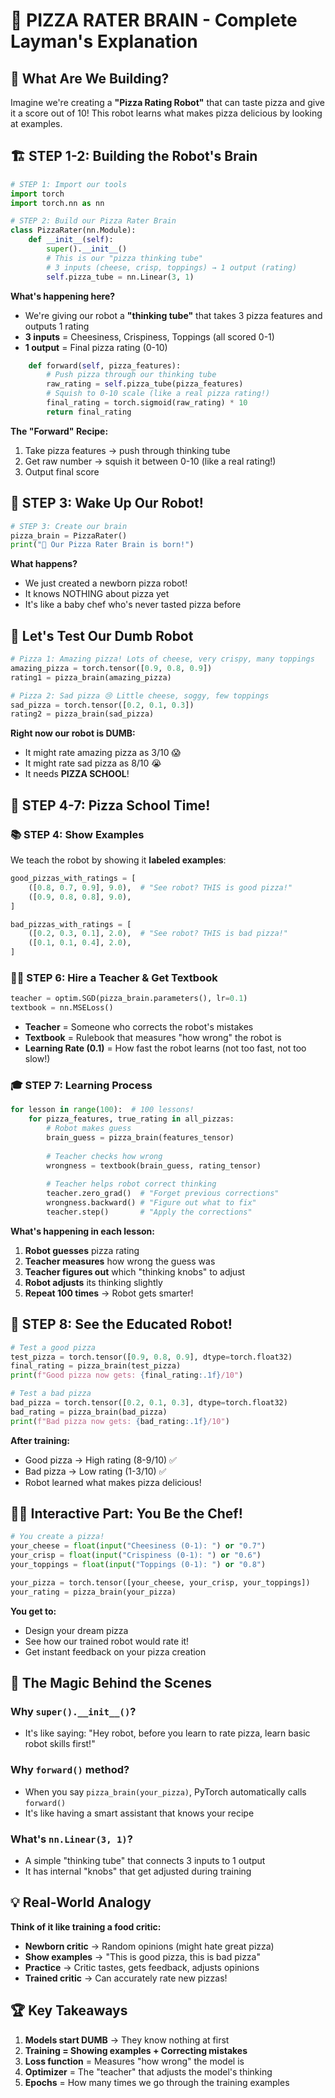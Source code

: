 # 🍕 PIZZA RATER BRAIN - Complete Layman's Explanation

## 🎯 What Are We Building?

Imagine we're creating a **"Pizza Rating Robot"** that can taste pizza and give it a score out of 10! This robot learns what makes pizza delicious by looking at examples.

## 🏗️ STEP 1-2: Building the Robot's Brain

```python
# STEP 1: Import our tools
import torch
import torch.nn as nn

# STEP 2: Build our Pizza Rater Brain
class PizzaRater(nn.Module):
    def __init__(self):
        super().__init__()
        # This is our "pizza thinking tube"
        # 3 inputs (cheese, crisp, toppings) → 1 output (rating)
        self.pizza_tube = nn.Linear(3, 1)
```

**What's happening here?**
- We're giving our robot a **"thinking tube"** that takes 3 pizza features and outputs 1 rating
- **3 inputs** = Cheesiness, Crispiness, Toppings (all scored 0-1)
- **1 output** = Final pizza rating (0-10)

```python
    def forward(self, pizza_features):
        # Push pizza through our thinking tube
        raw_rating = self.pizza_tube(pizza_features)
        # Squish to 0-10 scale (like a real pizza rating!)
        final_rating = torch.sigmoid(raw_rating) * 10
        return final_rating
```

**The "Forward" Recipe:**
1. Take pizza features → push through thinking tube
2. Get raw number → squish it between 0-10 (like a real rating!)
3. Output final score

## 🤖 STEP 3: Wake Up Our Robot!

```python
# STEP 3: Create our brain
pizza_brain = PizzaRater()
print("🎉 Our Pizza Rater Brain is born!")
```

**What happens?**
- We just created a newborn pizza robot!
- It knows NOTHING about pizza yet
- It's like a baby chef who's never tasted pizza before

## 🧪 Let's Test Our Dumb Robot

```python
# Pizza 1: Amazing pizza! Lots of cheese, very crispy, many toppings
amazing_pizza = torch.tensor([0.9, 0.8, 0.9])
rating1 = pizza_brain(amazing_pizza)

# Pizza 2: Sad pizza 😢 Little cheese, soggy, few toppings
sad_pizza = torch.tensor([0.2, 0.1, 0.3])
rating2 = pizza_brain(sad_pizza)
```

**Right now our robot is DUMB:**
- It might rate amazing pizza as 3/10 😱
- It might rate sad pizza as 8/10 😭
- It needs **PIZZA SCHOOL**!

## 🏫 STEP 4-7: Pizza School Time!

### 📚 STEP 4: Show Examples

We teach the robot by showing it **labeled examples**:

```python
good_pizzas_with_ratings = [
    ([0.8, 0.7, 0.9], 9.0),  # "See robot? THIS is good pizza!"
    ([0.9, 0.8, 0.8], 9.0),  
]

bad_pizzas_with_ratings = [
    ([0.2, 0.3, 0.1], 2.0),  # "See robot? THIS is bad pizza!"
    ([0.1, 0.1, 0.4], 2.0),  
]
```

### 👨‍🏫 STEP 6: Hire a Teacher & Get Textbook

```python
teacher = optim.SGD(pizza_brain.parameters(), lr=0.1)
textbook = nn.MSELoss()
```

- **Teacher** = Someone who corrects the robot's mistakes
- **Textbook** = Rulebook that measures "how wrong" the robot is
- **Learning Rate (0.1)** = How fast the robot learns (not too fast, not too slow!)

### 🎓 STEP 7: Learning Process

```python
for lesson in range(100):  # 100 lessons!
    for pizza_features, true_rating in all_pizzas:
        # Robot makes guess
        brain_guess = pizza_brain(features_tensor)
        
        # Teacher checks how wrong
        wrongness = textbook(brain_guess, rating_tensor)
        
        # Teacher helps robot correct thinking
        teacher.zero_grad()  # "Forget previous corrections"
        wrongness.backward() # "Figure out what to fix"
        teacher.step()       # "Apply the corrections"
```

**What's happening in each lesson:**
1. **Robot guesses** pizza rating
2. **Teacher measures** how wrong the guess was
3. **Teacher figures out** which "thinking knobs" to adjust
4. **Robot adjusts** its thinking slightly
5. **Repeat 100 times** → Robot gets smarter!

## 🎯 STEP 8: See the Educated Robot!

```python
# Test a good pizza
test_pizza = torch.tensor([0.9, 0.8, 0.9], dtype=torch.float32)
final_rating = pizza_brain(test_pizza)
print(f"Good pizza now gets: {final_rating:.1f}/10")

# Test a bad pizza  
bad_pizza = torch.tensor([0.2, 0.1, 0.3], dtype=torch.float32)
bad_rating = pizza_brain(bad_pizza)
print(f"Bad pizza now gets: {bad_rating:.1f}/10")
```

**After training:**
- Good pizza → High rating (8-9/10) ✅
- Bad pizza → Low rating (1-3/10) ✅
- Robot learned what makes pizza delicious!

## 👨‍🍳 Interactive Part: You Be the Chef!

```python
# You create a pizza!
your_cheese = float(input("Cheesiness (0-1): ") or "0.7")
your_crisp = float(input("Crispiness (0-1): ") or "0.6")  
your_toppings = float(input("Toppings (0-1): ") or "0.8")

your_pizza = torch.tensor([your_cheese, your_crisp, your_toppings])
your_rating = pizza_brain(your_pizza)
```

**You get to:**
- Design your dream pizza
- See how our trained robot would rate it!
- Get instant feedback on your pizza creation

## 🎪 The Magic Behind the Scenes

### Why `super().__init__()`?
- It's like saying: "Hey robot, before you learn to rate pizza, learn basic robot skills first!"

### Why `forward()` method?
- When you say `pizza_brain(your_pizza)`, PyTorch automatically calls `forward()`
- It's like having a smart assistant that knows your recipe

### What's `nn.Linear(3, 1)`?
- A simple "thinking tube" that connects 3 inputs to 1 output
- It has internal "knobs" that get adjusted during training

## 💡 Real-World Analogy

**Think of it like training a food critic:**
- **Newborn critic** → Random opinions (might hate great pizza)
- **Show examples** → "This is good pizza, this is bad pizza"  
- **Practice** → Critic tastes, gets feedback, adjusts opinions
- **Trained critic** → Can accurately rate new pizzas!

## 🏆 Key Takeaways

1. **Models start DUMB** → They know nothing at first
2. **Training = Showing examples + Correcting mistakes** 
3. **Loss function** = Measures "how wrong" the model is
4. **Optimizer** = The "teacher" that adjusts the model's thinking
5. **Epochs** = How many times we go through the training examples

